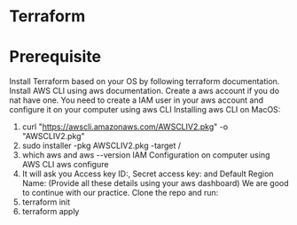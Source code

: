 # Terraform
# Prerequisite
Install Terraform based on your OS by following terraform documentation.
Install AWS CLI using aws documentation.
Create a aws account if you do nat have one.
You need to create a IAM user in your aws account and configure it on your computer using aws CLI
Installing aws CLI on MacOS:
  1. curl "https://awscli.amazonaws.com/AWSCLIV2.pkg" -o "AWSCLIV2.pkg" 
  2. sudo installer -pkg AWSCLIV2.pkg -target /
  3. which aws    and aws --version
IAM Configuration on computer using AWS CLI
aws configure
  1. It will ask you Access key ID:, Secret access key: and Default Region Name: (Provide all these details using your aws dashboard)
We are good to continue with our practice.
Clone the repo and run:
  1. terraform init
  2. terraform apply
